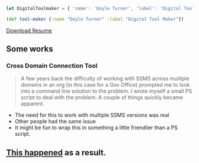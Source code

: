 ```javascript
let DigitalToolmaker = { 'name': 'Doyle Turner', 'label': 'Digital Tool Maker'}
```

```clojure
(def tool-maker {:name "Doyle Turner" :label "Digital Tool Maker"})
```



[Download Resume](http://doyleturner.net/DoyleTurner.pdf)

## Some works
### Cross Domain Connection Tool
> A few years back the difficulty of working with SSMS across mulitple domains in an org (in this case for a Gov Office) prompted me to look into a command line solution to the problem. I wrote myself a small PS script to deal with the problem. A couple of things quickly became apparent.

- The need for this to work with multiple SSMS versions was real
- Other people had the same issue
- It might be fun to wrap this in something a little friendlier than a PS script.

[This happened](https://github.com/doymturner/CrossDomainConnectionTool) as a result.
---

